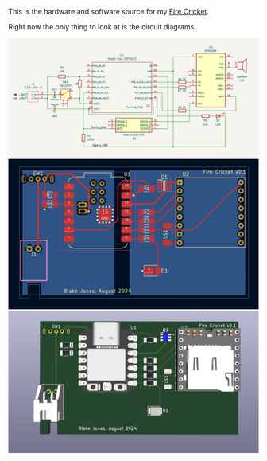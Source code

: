 This is the hardware and software source for my [Fire Cricket](https://foo.net/cricket/).

Right now the only thing to look at is the circuit diagrams:

![circuit diagram](docs/circuit.png)
![PCB layout](docs/pcb.png)
![3D model](docs/3d.png)
